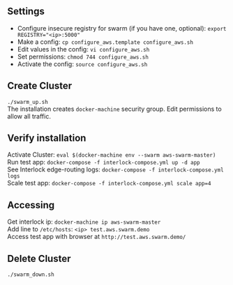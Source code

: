 ## Settings
* Configure insecure registry for swarm (if you have one, optional): `export REGISTRY="<ip>:5000"`
* Make a config: `cp configure_aws.template configure_aws.sh`
* Edit values in the config: `vi configure_aws.sh`
* Set permissions: `chmod 744 configure_aws.sh`
* Activate the config: `source configure_aws.sh`

## Create Cluster
`./swarm_up.sh`  
The installation creates `docker-machine` security group. Edit permissions to allow all traffic.

## Verify installation
Activate Cluster: `eval $(docker-machine env --swarm aws-swarm-master)`  
Run test app: `docker-compose -f interlock-compose.yml up -d app`  
See Interlock edge-routing logs: `docker-compose -f interlock-compose.yml logs`  
Scale test app: `docker-compose -f interlock-compose.yml scale app=4`

## Accessing  
Get interlock ip: `docker-machine ip aws-swarm-master`  
Add line to `/etc/hosts`: `<ip> test.aws.swarm.demo`  
Access test app with browser at `http://test.aws.swarm.demo/`

## Delete Cluster
`./swarm_down.sh`
